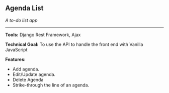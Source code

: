 ## Agenda List

*A to-do list app* 

------

**Tools:** Django Rest Framework, Ajax

**Technical Goal:** To use the API to handle the front end with Vanilla JavaScript

**Features:**

- Add agenda.
- Edit/Update agenda.
- Delete Agenda
-  Strike-through the line of an agenda.